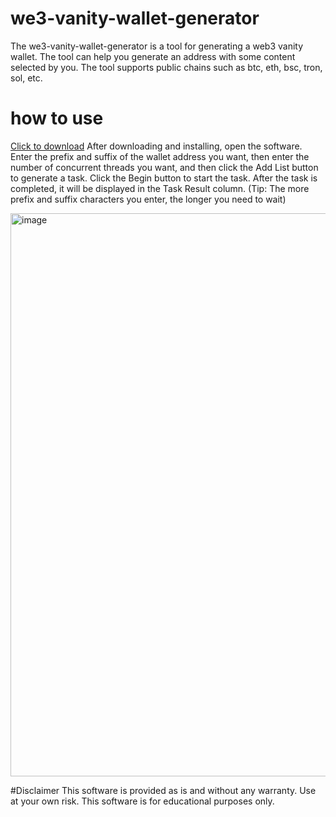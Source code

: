 # we3-vanity-wallet-generator
The we3-vanity-wallet-generator is a tool for generating a web3 vanity wallet. The tool can help you generate an address with some content selected by you. The tool supports public chains such as btc, eth, bsc, tron, sol, etc.
 
# how to use

[Click to download](https://github.com/cryptostudent999/we3-vanity-wallet-generator/releases/tag/1.0.0)
After downloading and installing, open the software. Enter the prefix and suffix of the wallet address you want, then enter the number of concurrent threads you want, and then click the Add List button to generate a task. Click the Begin button to start the task. After the task is completed, it will be displayed in the Task Result column. (Tip: The more prefix and suffix characters you enter, the longer you need to wait)

<img width="901" alt="image" src="https://github.com/user-attachments/assets/b7ad4f76-ff8b-4641-addf-a9a1cdcefa93" />



#Disclaimer
This software is provided as is and without any warranty. Use at your own risk. This software is for educational purposes only. 
